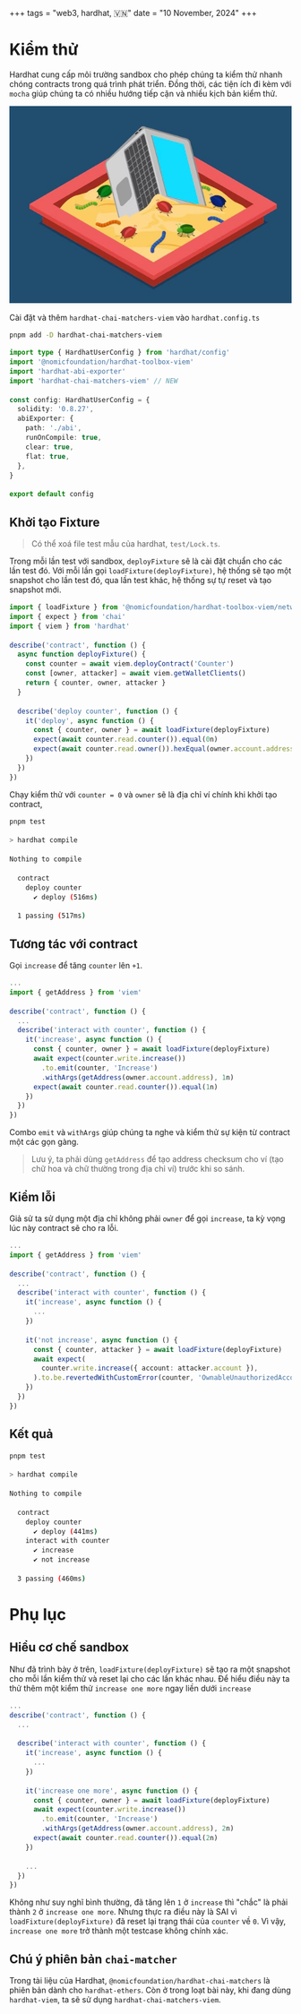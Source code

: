 +++
tags = "web3, hardhat, 🇻🇳"
date = "10 November, 2024"
+++

# Kiểm thử

Hardhat cung cấp môi trường sandbox cho phép chúng ta kiểm thử nhanh chóng contracts trong quá trình phát triển. Đồng thời, các tiện ích đi kèm với `mocha` giúp chúng ta có nhiều hướng tiếp cận và nhiều kịch bản kiểm thử.

![Kiểm thử Sandbox](./sandbox.jpg)

Cài đặt và thêm `hardhat-chai-matchers-viem` vào `hardhat.config.ts`

```bash
pnpm add -D hardhat-chai-matchers-viem
```

```ts label="hardhat.config.ts" group="install"
import type { HardhatUserConfig } from 'hardhat/config'
import '@nomicfoundation/hardhat-toolbox-viem'
import 'hardhat-abi-exporter'
import 'hardhat-chai-matchers-viem' // NEW

const config: HardhatUserConfig = {
  solidity: '0.8.27',
  abiExporter: {
    path: './abi',
    runOnCompile: true,
    clear: true,
    flat: true,
  },
}

export default config
```

## Khởi tạo Fixture

> Có thể xoá file test mẫu của hardhat, `test/Lock.ts`.

Trong mỗi lần test với sandbox, `deployFixture` sẽ là cài đặt chuẩn cho các lần test đó. Với mỗi lần gọi `loadFixture(deployFixture)`, hệ thống sẽ tạo một snapshot cho lần test đó, qua lần test khác, hệ thống sự tự reset và tạo snapshot mới.

```ts label="test/Counter.ts" group="test-deploy"
import { loadFixture } from '@nomicfoundation/hardhat-toolbox-viem/network-helpers'
import { expect } from 'chai'
import { viem } from 'hardhat'

describe('contract', function () {
  async function deployFixture() {
    const counter = await viem.deployContract('Counter')
    const [owner, attacker] = await viem.getWalletClients()
    return { counter, owner, attacker }
  }

  describe('deploy counter', function () {
    it('deploy', async function () {
      const { counter, owner } = await loadFixture(deployFixture)
      expect(await counter.read.counter()).equal(0n)
      expect(await counter.read.owner()).hexEqual(owner.account.address)
    })
  })
})
```

Chạy kiểm thử với `counter = 0` và `owner` sẽ là địa chỉ ví chính khi khởi tạo contract,

```bash
pnpm test

> hardhat compile

Nothing to compile

  contract
    deploy counter
      ✔ deploy (516ms)

  1 passing (517ms)
```

## Tương tác với contract

Gọi `increase` để tăng `counter` lên `+1`.

```ts label="test/Counter.ts" group="test-interact"
...
import { getAddress } from 'viem'

describe('contract', function () {
  ...
  describe('interact with counter', function () {
    it('increase', async function () {
      const { counter, owner } = await loadFixture(deployFixture)
      await expect(counter.write.increase())
        .to.emit(counter, 'Increase')
        .withArgs(getAddress(owner.account.address), 1n)
      expect(await counter.read.counter()).equal(1n)
    })
  })
})
```

Combo `emit` và `withArgs` giúp chúng ta nghe và kiểm thử sự kiện từ contract một các gọn gàng.

> Lưu ý, ta phải dùng `getAddress` để tạo address checksum cho ví (tạo chữ hoa và chữ thường trong địa chỉ ví) trước khi so sánh.

## Kiểm lỗi

Giả sử ta sử dụng một địa chỉ không phải `owner` để gọi `increase`, ta kỳ vọng lúc này contract sẽ cho ra lỗi.

```ts label="test/Counter.ts" group="test-not-interact"
...
import { getAddress } from 'viem'

describe('contract', function () {
  ...
  describe('interact with counter', function () {
    it('increase', async function () {
      ...
    })

    it('not increase', async function () {
      const { counter, attacker } = await loadFixture(deployFixture)
      await expect(
        counter.write.increase({ account: attacker.account }),
      ).to.be.revertedWithCustomError(counter, 'OwnableUnauthorizedAccount')
    })
  })
})
```

## Kết quả

```bash
pnpm test

> hardhat compile

Nothing to compile

  contract
    deploy counter
      ✔ deploy (441ms)
    interact with counter
      ✔ increase
      ✔ not increase

  3 passing (460ms)
```

# Phụ lục

## Hiểu cơ chế sandbox

Như đã trình bày ở trên, `loadFixture(deployFixture)` sẽ tạo ra một snapshot cho mỗi lần kiểm thử và reset lại cho các lần khác nhau. Để hiểu điều này ta thử thêm một kiểm thử `increase one more` ngay liền dưới `increase`

```ts label="test/Counter.ts" group="sandbox"
...
describe('contract', function () {
  ...

  describe('interact with counter', function () {
    it('increase', async function () {
      ...
    })

    it('increase one more', async function () {
      const { counter, owner } = await loadFixture(deployFixture)
      await expect(counter.write.increase())
        .to.emit(counter, 'Increase')
        .withArgs(getAddress(owner.account.address), 2n)
      expect(await counter.read.counter()).equal(2n)
    })

    ...
  })
})
```

Không như suy nghĩ bình thường, đã tăng lên `1` ở `increase` thì "chắc" là phải thành `2` ở `increase one more`. Nhưng thực ra điều này là SAI vì `loadFixture(deployFixture)` đã reset lại trạng thái của `counter` về `0`.
Vì vậy, `increase one more` trở thành một testcase không chính xác.

## Chú ý phiên bản `chai-matcher`

Trong tài liệu của Hardhat, `@nomicfoundation/hardhat-chai-matchers` là phiên bản dành cho `hardhat-ethers`. Còn ở trong loạt bài này, khi đang dùng `hardhat-viem`, ta sẽ sử dụng `hardhat-chai-matchers-viem`.
